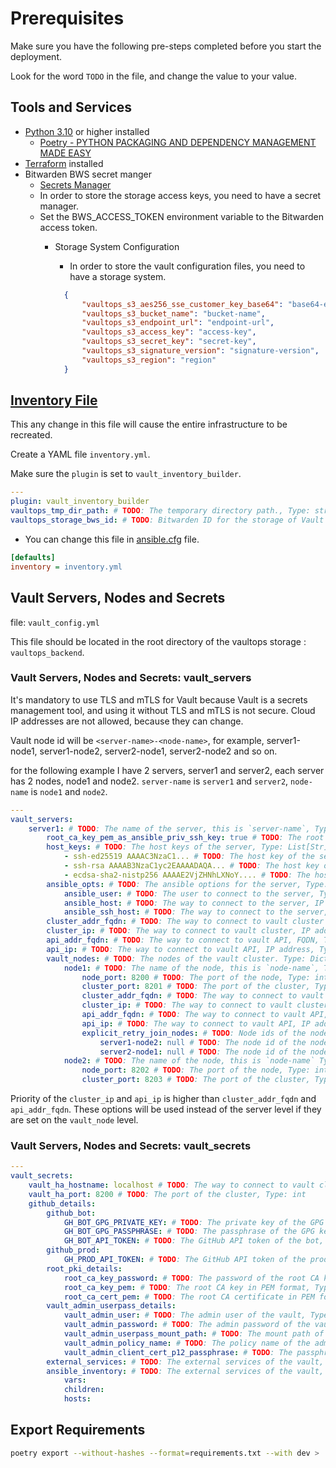 # Prerequisites

Make sure you have the following pre-steps completed before you start the deployment.

Look for the word `TODO` in the file, and change the value to your value.

## Tools and Services

* [Python 3.10](https://www.python.org/downloads/release/python-3100/) or higher installed
  * [Poetry - PYTHON PACKAGING AND DEPENDENCY MANAGEMENT MADE EASY](https://python-poetry.org/)
* [Terraform](https://www.terraform.io/downloads.html) installed
* Bitwarden BWS secret manger
  * [Secrets Manager](https://bitwarden.com/help/secrets-manager-cli/)
  * In order to store the storage access keys, you need to have a secret manager.
  * Set the BWS_ACCESS_TOKEN environment variable to the Bitwarden access token.
    * Storage System Configuration
      * In order to store the vault configuration files, you need to have a storage system.

      ```json
        {
            "vaultops_s3_aes256_sse_customer_key_base64": "base64-encoded-key",
            "vaultops_s3_bucket_name": "bucket-name",
            "vaultops_s3_endpoint_url": "endpoint-url",
            "vaultops_s3_access_key": "access-key",
            "vaultops_s3_secret_key": "secret-key",
            "vaultops_s3_signature_version": "signature-version",
            "vaultops_s3_region": "region"
        }
      ```

## [Inventory File](inventory.yml)

This any change in this file will cause the entire infrastructure to be recreated.

Create a YAML file `inventory.yml`.

Make sure the `plugin`  is set to `vault_inventory_builder`.

```yaml
---
plugin: vault_inventory_builder
vaultops_tmp_dir_path: # TODO: The temporary directory path., Type: str
vaultops_storage_bws_id: # TODO: Bitwarden ID for the storage of Vault configuration files. Set `BWS_ACCESS_TOKEN` environment variable., Type: str
```

* You can change this file in [ansible.cfg](ansible.cfg#L2) file.

```ini
[defaults]
inventory = inventory.yml
```

## Vault Servers, Nodes and Secrets

file: `vault_config.yml`

This file should be located in the root directory of the vaultops storage : `vaultops_backend`.

### Vault Servers, Nodes and Secrets: vault_servers

It's mandatory to use TLS and mTLS for Vault because Vault is a secrets management tool, and using it without TLS and mTLS is not secure.
Cloud IP addresses are not allowed, because they can change.

Vault node id will be `<server-name>-<node-name>`, for example, server1-node1, server1-node2, server2-node1,
server2-node2 and so on.

for the following example I have 2 servers, server1 and server2, each server has 2 nodes, node1 and node2.
`server-name` is `server1` and `server2`, `node-name` is `node1` and `node2`.

```yaml
---
vault_servers:
    server1: # TODO: The name of the server, this is `server-name`, Type: Dict[Str, Dict]
        root_ca_key_pem_as_ansible_priv_ssh_key: true # TODO: The root CA key will be used as ansible private ssh key, Type: bool, Default: True
        host_keys: # TODO: The host keys of the server, Type: List[Str]
            - ssh-ed25519 AAAAC3NzaC1... # TODO: The host key of the server, Type: str
            - ssh-rsa AAAAB3NzaC1yc2EAAAADAQA... # TODO: The host key of the server, Type: str
            - ecdsa-sha2-nistp256 AAAAE2VjZHNhLXNoY.... # TODO: The host key of the server, Type: str
        ansible_opts: # TODO: The ansible options for the server, Type: Dict[Str, Any]
            ansible_user: # TODO: The user to connect to the server, Type: str
            ansible_host: # TODO: The way to connect to the server, IP address or FQDN, Type: str
            ansible_ssh_host: # TODO: The way to connect to the server, IP address or FQDN, Type: str
        cluster_addr_fqdn: # TODO: The way to connect to vault cluster FQDN, Type: str
        cluster_ip: # TODO: The way to connect to vault cluster, IP address, Type: str
        api_addr_fqdn: # TODO: The way to connect to vault API, FQDN, Type: str
        api_ip: # TODO: The way to connect to vault API, IP address, Type: str
        vault_nodes: # TODO: The nodes of the vault cluster. Type: Dict[Str, Any]
            node1: # TODO: The name of the node, this is `node-name`, Type: Dict[Str, Any]
                node_port: 8200 # TODO: The port of the node, Type: int
                cluster_port: 8201 # TODO: The port of the cluster, Type: int
                cluster_addr_fqdn: # TODO: The way to connect to vault cluster FQDN, Type: str
                cluster_ip: # TODO: The way to connect to vault cluster, IP address, Type: str
                api_addr_fqdn: # TODO: The way to connect to vault API, FQDN, Type: str
                api_ip: # TODO: The way to connect to vault API, IP address, Type: str
                explicit_retry_join_nodes: # TODO: Node ids of the nodes to join the cluster, if `explicit_retry_join_nodes` is declared and no node is available, then no `retry_join` will be used, Type: Dict[Str, Any]
                    server1-node2: null # TODO: The node id of the node, this is `server-name-node-name` Type: Dict[Str, Any]
                    server2-node1: null # TODO: The node id of the node, this is `server-name-node-name` Type: Dict[Str, Any]
            node2: # TODO: The name of the node, this is `node-name` Type: Dict[Str, Any]
                node_port: 8202 # TODO: The port of the node, Type: int
                cluster_port: 8203 # TODO: The port of the cluster, Type: int
```

Priority of the `cluster_ip` and `api_ip` is higher than `cluster_addr_fqdn` and `api_addr_fqdn`. These options will
be used instead of the server level if they are set on the `vault_node` level.

### Vault Servers, Nodes and Secrets: vault_secrets

```yaml
---
vault_secrets:
    vault_ha_hostname: localhost # TODO: The way to connect to vault cluster, IP address or FQDN, Type: str
    vault_ha_port: 8200 # TODO: The port of the cluster, Type: int
    github_details:
        github_bot:
            GH_BOT_GPG_PRIVATE_KEY: # TODO: The private key of the GPG key, Type: str
            GH_BOT_GPG_PASSPHRASE: # TODO: The passphrase of the GPG key, Type: str
            GH_BOT_API_TOKEN: # TODO: The GitHub API token of the bot, Type: str
        github_prod:
            GH_PROD_API_TOKEN: # TODO: The GitHub API token of the production, Type: str
        root_pki_details:
            root_ca_key_password: # TODO: The password of the root CA key, Type: str
            root_ca_key_pem: # TODO: The root CA key in PEM format, Type: str
            root_ca_cert_pem: # TODO: The root CA certificate in PEM format, Type: str
        vault_admin_userpass_details:
            vault_admin_user: # TODO: The admin user of the vault, Type: str
            vault_admin_password: # TODO: The admin password of the vault, Type: str
            vault_admin_userpass_mount_path: # TODO: The mount path of the userpass, Type: str
            vault_admin_policy_name: # TODO: The policy name of the admin, Type: str
            vault_admin_client_cert_p12_passphrase: # TODO: The passphrase of the client certificate, Type: str
        external_services: # TODO: The external services of the vault, this will be uploaded to secret/data/external_services, Type: Dict[Str, Any]
        ansible_inventory: # TODO: The external services of the vault, this will be uploaded to secret/data/external_services, Type: Dict[Str, Any]
            vars:
            children:
            hosts:   
```

## Export Requirements

```bash
poetry export --without-hashes --format=requirements.txt --with dev > .github/files/requirements-dev.txt
```
